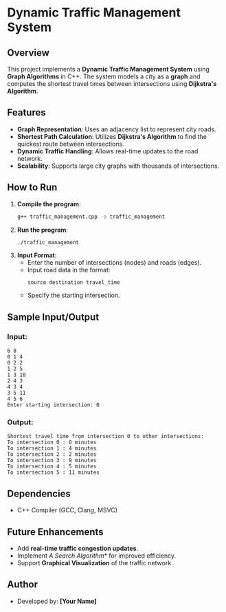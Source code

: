 # Dynamic Traffic Management System

## Overview
This project implements a **Dynamic Traffic Management System** using **Graph Algorithms** in C++. The system models a city as a **graph** and computes the shortest travel times between intersections using **Dijkstra's Algorithm**.

## Features
- **Graph Representation**: Uses an adjacency list to represent city roads.
- **Shortest Path Calculation**: Utilizes **Dijkstra's Algorithm** to find the quickest route between intersections.
- **Dynamic Traffic Handling**: Allows real-time updates to the road network.
- **Scalability**: Supports large city graphs with thousands of intersections.

## How to Run
1. **Compile the program**:
   ```sh
   g++ traffic_management.cpp -o traffic_management
   ```
2. **Run the program**:
   ```sh
   ./traffic_management
   ```
3. **Input Format**:
   - Enter the number of intersections (nodes) and roads (edges).
   - Input road data in the format:
     ```
     source destination travel_time
     ```
   - Specify the starting intersection.

## Sample Input/Output
### **Input**:
```
6 8
0 1 4
0 2 2
1 2 5
1 3 10
2 4 3
4 3 4
3 5 11
4 5 6
Enter starting intersection: 0
```
### **Output**:
```
Shortest travel time from intersection 0 to other intersections:
To intersection 0 : 0 minutes
To intersection 1 : 4 minutes
To intersection 2 : 2 minutes
To intersection 3 : 9 minutes
To intersection 4 : 5 minutes
To intersection 5 : 11 minutes
```

## Dependencies
- C++ Compiler (GCC, Clang, MSVC)

## Future Enhancements
- Add **real-time traffic congestion updates**.
- Implement **A* Search Algorithm** for improved efficiency.
- Support **Graphical Visualization** of the traffic network.

## Author
- Developed by: **[Your Name]**

